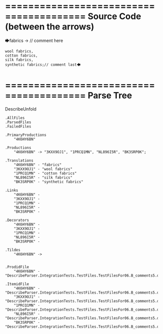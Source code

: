 ========================================
Source Code (between the arrows)
========================================

🡆fabrics -> // comment here

    wool fabrics,
    cotton fabrics,
    silk fabrics,
    synthetic fabrics;// comment last🡄

========================================
Parse Tree
========================================
DescribeUnfold

    .AllFiles
    .ParsedFiles
    .FailedFiles

    .PrimaryProductions
        "4K6HY6BN" 

    .Productions
        "4K6HY6BN" -> "3KXX9OJ1", "1PRCQ1MN", "NL896I5R", "BK3SRP0K";

    .Translations
        "4K6HY6BN" - "fabrics"
        "3KXX9OJ1" - "wool fabrics"
        "1PRCQ1MN" - "cotton fabrics"
        "NL896I5R" - "silk fabrics"
        "BK3SRP0K" - "synthetic fabrics"

    .Links
        "4K6HY6BN" - 
        "3KXX9OJ1" - 
        "1PRCQ1MN" - 
        "NL896I5R" - 
        "BK3SRP0K" - 

    .Decorators
        "4K6HY6BN" - 
        "3KXX9OJ1" - 
        "1PRCQ1MN" - 
        "NL896I5R" - 
        "BK3SRP0K" - 

    .Tildes
        "4K6HY6BN" -> 


    .ProdidFile
        "4K6HY6BN" - "DescribeParser.IntegrationTests.TestFiles.TestFilesFor06.B_comments5.ds"

    .ItemidFile
        "4K6HY6BN" - "DescribeParser.IntegrationTests.TestFiles.TestFilesFor06.B_comments5.ds"
        "3KXX9OJ1" - "DescribeParser.IntegrationTests.TestFiles.TestFilesFor06.B_comments5.ds"
        "1PRCQ1MN" - "DescribeParser.IntegrationTests.TestFiles.TestFilesFor06.B_comments5.ds"
        "NL896I5R" - "DescribeParser.IntegrationTests.TestFiles.TestFilesFor06.B_comments5.ds"
        "BK3SRP0K" - "DescribeParser.IntegrationTests.TestFiles.TestFilesFor06.B_comments5.ds"

